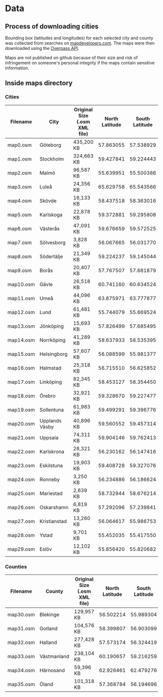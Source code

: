 # Data

## Process of downloading cities

Bounding box (latitudes and longitudes) for each selected city and county was collected from searches on [mapdevelopers.com](http://www.mapdevelopers.com/geocode_bounding_box.php). The maps were then downloaded using the [Overpass API](https://www.overpass-api.de/).

Maps are not published on github because of their size and risk of infringement on someone's personal integrity if the maps contain sensitive information.

## Inside maps directory

### Cities

Filename   |     City       | Original Size (.osm XML file)  | North Latitude | South Latitude | East Longitude | West Longitude
---------- | -------------- | ------------------------------ | -------------- | -------------- | -------------- | --------------
map0.osm   | Göteborg       | 435,200 KB                     | 57.863055      | 57.538929      | 12.193316      | 11.594357
map1.osm   | Stockholm      | 324,663 KB                     | 59.427841      | 59.224443      | 18.198229      | 17.765876
map2.osm   | Malmö          | 96,587 KB                      | 55.639951      | 55.500386      | 13.150761      | 12.881184
map3.osm   | Luleå          | 24,356 KB                      | 65.629758      | 65.543566      | 22.307168      | 22.057593
map4.osm   | Skövde         | 16,133 KB                      | 58.437518      | 58.363016      | 13.910331      | 13.809444
map5.osm   | Karlskoga      | 22,878 KB                      | 59.372881      | 59.295808      | 14.613586      | 14.450197
map6.osm   | Västerås       | 47,091 KB                      | 59.676659      | 59.572525      | 16.653936      | 16.436245
map7.osm   | Sölvesborg     | 3,828  KB                      | 56.067665      | 56.031770      | 14.632777      | 14.555850
map8.osm   | Södertälje     | 21,349 KB                      | 59.224237      | 59.145044      | 17.686328      | 17.553966
map9.osm   | Borås          | 20,407 KB                      | 57.767507      | 57.681879      | 13.042238      | 12.812101
map10.osm  | Gävle          | 26,518 KB                      | 60.741160      | 60.634524      | 17.304316      | 17.074989
map11.osm  | Umeå           | 44,096 KB                      | 63.875971      | 63.777877      | 20.365735      | 20.118188
map12.osm  | Lund           | 61,481 KB                      | 55.744079      | 55.669524      | 13.260202      | 13.135790
map13.osm  | Jönköping      | 15,693 KB                      | 57.826499      | 57.685495      | 14.283289      | 14.093219
map14.osm  | Norrköping     | 41,289 KB                      | 58.637933      | 58.535395      | 16.285862      | 16.082647
map15.osm  | Helsingborg    | 57,607 KB                      | 56.088599      | 55.981377      | 12.797023      | 12.665612
map16.osm  | Halmstad       | 25,318 KB                      | 56.715510      | 56.625852      | 12.956753      | 12.699323
map17.osm  | Linköping      | 82,345 KB                      | 58.453127      | 58.354450      | 15.746158      | 15.475389
map18.osm  | Örebro         | 32,921 KB                      | 59.328670      | 59.227477      | 15.280409      | 15.124500
map19.osm  | Sollentuna     | 61,983 KB                      | 59.499291      | 59.396776      | 18.018998      | 17.828958
map20.osm  | Upplands Väsby | 40,896 KB                      | 59.560552      | 59.457314      | 18.004065      | 17.857237
map21.osm  | Uppsala        | 74,311 KB                      | 59.904146      | 59.762413      | 17.770990      | 17.545904
map22.osm  | Karlskrona     | 28,321 KB                      | 56.230162      | 56.147416      | 15.691235      | 15.559306
map23.osm  | Eskilstuna     | 19,903 KB                      | 59.408728      | 59.327076      | 16.588564      | 16.424533
map24.osm  | Ronneby        | 3,250  KB                      | 56.234886      | 56.186624      | 15.329960      | 15.242033
map25.osm  | Mariestad      | 2,639  KB                      | 58.732944      | 58.676214      | 13.880519      | 13.784577
map26.osm  | Oskarshamn     | 6,819  KB                      | 57.292096      | 57.239841      | 16.488402      | 16.375529
map27.osm  | Kristianstad   | 13,260 KB                      | 56.064617      | 55.986753      | 14.228929      | 14.062349
map28.osm  | Ystad          | 9,701  KB                      | 55.452035      | 55.417550      | 13.867252      | 13.766362
map29.osm  | Eslöv          | 12,102 KB                      | 55.856420      | 55.820682      | 13.334712      | 13.268274

### Counties

Filename   |     County       | Original Size (.osm XML file)  | North Latitude | South Latitude | East Longitude | West Longitude
---------- | -------------- | ------------------------------ | -------------- | -------------- | -------------- | --------------
map30.osm  | Blekinge       | 129,957 KB                     | 56.502214      | 55.989304      | 16.071102      | 14.352885
map31.osm  | Gotland        | 104,576 KB                     | 58.399807      | 56.903099      | 19.350510      | 17.953584
map32.osm  | Halland        | 277,428 KB                     | 57.573174      | 56.324419      | 13.717681      | 11.821994
map33.osm  | Västmanland    | 238,104 KB                     | 60.190657      | 59.216259      | 16.945859      | 15.417470
map34.osm  | Härnosand      | 59,396  KB                     | 62.926461      | 62.479276      | 18.238947      | 17.155836
map35.osm  | Öland          | 101,318 KB                     | 57.368784      | 56.194696      | 17.150608      | 16.369023